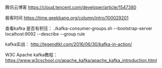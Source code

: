 腾讯云博客 https://cloud.tencent.com/developer/article/1547380

极客时间  https://time.geekbang.org/column/intro/100029201

查看kafka 是否有积压： ./kafka-consumer-groups.sh --bootstrap-server localhost:9092 --describe --group rule

kafka实战： http://legendtkl.com/2016/06/30/kafka-in-action/

W3C Apache kafka教程：https://www.w3cschool.cn/apache_kafka/apache_kafka_introduction.html

